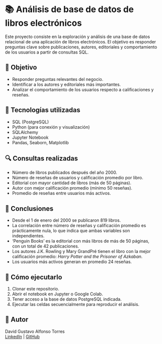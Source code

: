 # 📚 Análisis de base de datos de libros electrónicos

Este proyecto consiste en la exploración y análisis de una base de datos relacional de una aplicación de libros electrónicos. El objetivo es responder preguntas clave sobre publicaciones, autores, editoriales y comportamiento de los usuarios a partir de consultas SQL.

## 🎯 Objetivo

- Responder preguntas relevantes del negocio.
- Identificar a los autores y editoriales más importantes.
- Analizar el comportamiento de los usuarios respecto a calificaciones y reseñas.

## 🧰 Tecnologías utilizadas

- SQL (PostgreSQL)
- Python (para conexión y visualización)
- SQLAlchemy
- Jupyter Notebook
- Pandas, Seaborn, Matplotlib

## 🔍 Consultas realizadas

- Número de libros publicados después del año 2000.
- Número de reseñas de usuarios y calificación promedio por libro.
- Editorial con mayor cantidad de libros (más de 50 páginas).
- Autor con mejor calificación promedio (mínimo 50 reseñas).
- Promedio de reseñas entre usuarios más activos.

## 📌 Conclusiones

- Desde el 1 de enero del 2000 se publicaron 819 libros.
- La correlación entre número de reseñas y calificación promedio es prácticamente nula, lo que indica que ambas variables son independientes.
- ‘Penguin Books’ es la editorial con más libros de más de 50 páginas, con un total de 42 publicaciones.
- Los autores J.K. Rowling y Mary GrandPré tienen el libro con la mejor calificación promedio: *Harry Potter and the Prisoner of Azkaban*.
- Los usuarios más activos generan en promedio 24 reseñas.

## 📎 Cómo ejecutarlo

1. Clonar este repositorio.
2. Abrir el notebook en Jupyter o Google Colab.
3. Tener acceso a la base de datos PostgreSQL indicada.
4. Ejecutar las celdas secuencialmente para reproducir el análisis.

## 🧠 Autor

David Gustavo Alfonso Torres  
[LinkedIn](https://www.linkedin.com/in/david-alfonso-24a197321/) | [GitHub](https://github.com/DavidAlfonso-19)
